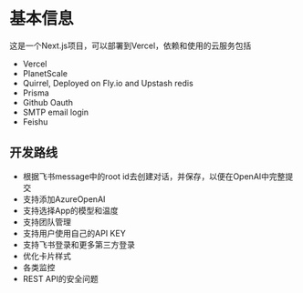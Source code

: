 # 基本信息
这是一个Next.js项目，可以部署到Vercel，依赖和使用的云服务包括
* Vercel
* PlanetScale
* Quirrel, Deployed on Fly.io and Upstash redis
* Prisma
* Github Oauth
* SMTP email login
* Feishu

## 开发路线
* 根据飞书message中的root id去创建对话，并保存，以便在OpenAI中完整提交
* 支持添加AzureOpenAI
* 支持选择App的模型和温度
* 支持团队管理
* 支持用户使用自己的API KEY
* 支持飞书登录和更多第三方登录
* 优化卡片样式
* 各类监控
* REST API的安全问题